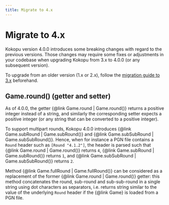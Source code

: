 ```yaml
---
title: Migrate to 4.x
---
```



Migrate to 4.x
==============

Kokopu version 4.0.0 introduces some breaking changes with regard to the previous versions.
Those changes may require some fixes or adjustments in your codebase when upgrading Kokopu
from 3.x to 4.0.0 (or any subsequent version).

To upgrade from an older version (1.x or 2.x), follow the [migration guide to 3.x](migrate_to_3.md) beforehand.



Game.round() (getter and setter)
--------------------------------

As of 4.0.0, the getter {@link Game.round | Game.round()} returns a positive integer instead of a string,
and similarly the corresponding setter expects a positive integer (or any string that can be converted to a positive integer).

To support multipart rounds, Kokopu 4.0.0 introduces {@link Game.subRound | Game.subRound()} and {@link Game.subSubRound | Game.subSubRound()}.
Hence, when for instance a PGN file contains a `Round` header such as `[Round "4.1.2"]`, the header is parsed such that
{@link Game.round | Game.round()} returns `4`, {@link Game.subRound | Game.subRound()} returns `1`, and
{@link Game.subSubRound | Game.subSubRound()} returns `2`.

Method {@link Game.fullRound | Game.fullRound()} can be considered as a replacement of the former {@link Game.round | Game.round()} getter:
this method concatenates the round, sub-round and sub-sub-round in a single string using dot characters as separators,
i.e. returns string similar to the value of the underlying `Round` header if the {@link Game} is loaded from a PGN file.
